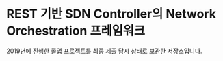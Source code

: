 # REST 기반 SDN Controller의 Network Orchestration 프레임워크

2019년에 진행한 졸업 프로젝트를 최종 제출 당시 상태로 보관한 저장소입니다.
